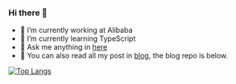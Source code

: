 ### Hi there 👋

<!--
**A-GG/A-GG** is a ✨ _special_ ✨ repository because its `README.md` (this file) appears on your GitHub profile.

Here are some ideas to get you started:

-->

- 🔭 I’m currently working at Alibaba 
- 🌱 I’m currently learning TypeScript
- 💬 Ask me anything in [here](https://github.com/A-GG/A-GG/issues) 
- 📖 You can also read all my post in [blog](https://agg.me), the blog repo is below.


[![Top Langs](https://github-readme-stats.vercel.app/api/pin/?username=a-gg&hide=html,css&theme=material-palenight&repo=a-gg.github.io)](https://github.com/a-gg/a-gg.github.io)

